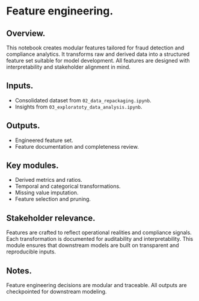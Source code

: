 # Feature engineering.

## Overview.

This notebook creates modular features tailored for fraud detection and compliance analytics. It transforms raw and derived data into a structured feature set suitable for model development. All features are designed with interpretability and stakeholder alignment in mind.

## Inputs.

- Consolidated dataset from `02_data_repackaging.ipynb`.
- Insights from `03_exploratoty_data_analysis.ipynb`.

## Outputs.

- Engineered feature set.
- Feature documentation and completeness review.

## Key modules.

- Derived metrics and ratios.
- Temporal and categorical transformations.
- Missing value imputation.
- Feature selection and pruning.

## Stakeholder relevance.

Features are crafted to reflect operational realities and compliance signals. Each transformation is documented for auditability and interpretability. This module ensures that downstream models are built on transparent and reproducible inputs.

## Notes.

Feature engineering decisions are modular and traceable. All outputs are checkpointed for downstream modeling.
